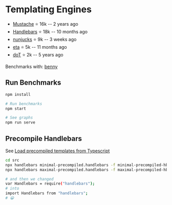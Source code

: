 Templating Engines
==================

- [Mustache](https://github.com/janl/mustache.js) ⭐ 16k -- 2 years ago
- [Handlebars](https://github.com/handlebars-lang/handlebars.js/) ⭐ 18k -- 10 months ago
- [nunjucks](https://github.com/mozilla/nunjucks) ⭐ 9k -- 3 weeks ago
- [eta](https://github.com/eta-dev/eta) ⭐ 5k -- 11 months ago
- [doT](https://github.com/olado/doT) ⭐ 2k -- 5 years ago

Benchmarks with: [benny](https://github.com/caderek/benny)


## Run Benchmarks

```sh
npm install

# Run benchmarks
npm start

# See graphs
npm run serve
```


## Precompile Handlebars

See [Load precompiled templates from Typescript](https://github.com/handlebars-lang/handlebars.js/issues/1528)

```sh
cd src
npx handlebars minimal-precompiled.handlebars -f minimal-precompiled-hbs.js -c handlebars
npx handlebars maximal-precompiled.handlebars -f maximal-precompiled-hbs.js -c handlebars

# and then we changed
var Handlebars = require("handlebars");
# into
import Handlebars from "handlebars";
# 😀
```
